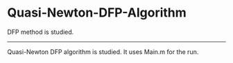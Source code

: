 # Quasi-Newton-DFP-Algorithm
DFP method is studied.
*******************************
Quasi-Newton DFP algorithm is studied.
It uses Main.m for the run.
